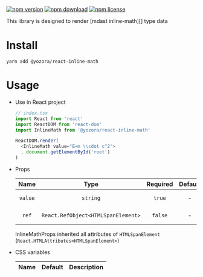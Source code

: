 [![npm version](https://img.shields.io/npm/v/@yozora/react-inline-math.svg)](https://www.npmjs.com/package/@yozora/react-inline-math)
[![npm download](https://img.shields.io/npm/dm/@yozora/react-inline-math.svg)](https://www.npmjs.com/package/@yozora/react-inline-math)
[![npm license](https://img.shields.io/npm/l/@yozora/react-inline-math.svg)](https://www.npmjs.com/package/@yozora/react-inline-math)


This library is designed to render [mdast inline-math][] type data


# Install

  ```shell
  yarn add @yozora/react-inline-math
  ```

# Usage
  * Use in React project

    ```typescript
    // index.tsx
    import React from 'react'
    import ReactDOM from 'react-dom'
    import InlineMath from '@yozora/react-inline-math'

    ReactDOM.render(
      <InlineMath value="E=m \\cdot c^2">
      , document.getElementById('root')
    )
    ```

  * Props

     Name     | Type                                | Required  | Default | Description
    :--------:|:-----------------------------------:|:---------:|:-------:|:-------------
     `value`  | `string`                            | `true`    | -       | InlineMath content
     `ref`    | `React.RefObject<HTMLSpanElement>`  | `false`   | -       | Forwarded ref callback

    InlineMathProps inherited all attributes of `HTMLSpanElement` (`React.HTMLAttributes<HTMLSpanElement>`)

  * CSS variables

     Name                                 | Default                           |  Description
    :------------------------------------:|:---------------------------------:|:-----------------------

[mathjax]: https://www.mathjax.org/
